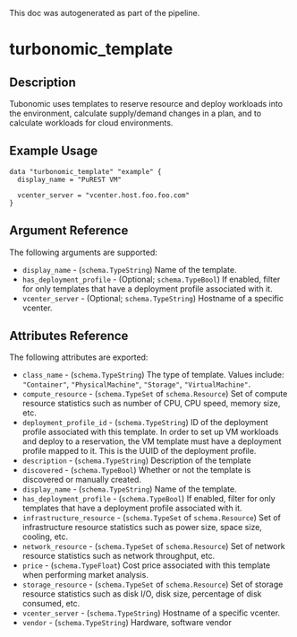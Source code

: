 This doc was autogenerated as part of the pipeline.

# turbonomic_template


## Description

Tubonomic uses templates to reserve resource and deploy workloads into the environment, calculate supply/demand changes in a plan, and to calculate workloads for cloud environments.


## Example Usage

```
data "turbonomic_template" "example" {
  display_name = "PuREST VM"

  vcenter_server = "vcenter.host.foo.foo.com"
}
```


## Argument Reference

The following arguments are supported:

- `display_name` - (`schema.TypeString`) Name of the template.
- `has_deployment_profile` - (Optional; `schema.TypeBool`) If enabled, filter for only templates that have a deployment profile associated with it.
- `vcenter_server` - (Optional; `schema.TypeString`) Hostname of a specific vcenter.


## Attributes Reference

The following attributes are exported:

- `class_name` - (`schema.TypeString`) The type of template. Values include: `"Container"`, `"PhysicalMachine"`, `"Storage"`, `"VirtualMachine"`.
- `compute_resource` - (`schema.TypeSet` of `schema.Resource`) Set of compute resource statistics such as number of CPU, CPU speed, memory size, etc.
- `deployment_profile_id` - (`schema.TypeString`) ID of the deployment profile associated with this template. In order to set up VM workloads and deploy to a reservation, the VM template must have a deployment profile mapped to it. This is the UUID of the deployment profile.
- `description` - (`schema.TypeString`) Description of the template
- `discovered` - (`schema.TypeBool`) Whether or not the template is discovered or manually created.
- `display_name` - (`schema.TypeString`) Name of the template.
- `has_deployment_profile` - (`schema.TypeBool`) If enabled, filter for only templates that have a deployment profile associated with it.
- `infrastructure_resource` - (`schema.TypeSet` of `schema.Resource`) Set of infrastructure resource statistics such as power size, space size, cooling, etc.
- `network_resource` - (`schema.TypeSet` of `schema.Resource`) Set of network resource statistics such as network throughput, etc.
- `price` - (`schema.TypeFloat`) Cost price associated with this template when performing market analysis.
- `storage_resource` - (`schema.TypeSet` of `schema.Resource`) Set of storage resource statistics such as disk I/O, disk size, percentage of disk consumed, etc.
- `vcenter_server` - (`schema.TypeString`) Hostname of a specific vcenter.
- `vendor` - (`schema.TypeString`) Hardware, software vendor

